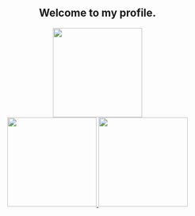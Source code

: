 <div align="center">
  <h2>Welcome to my profile.</h2>
</div>

<div align="center">
  <img src="https://media.tenor.com/ynYPim7RM8wAAAAi/lain-serial-experiments-lain.gif" width="180px" height="180px" />
<!-- ![serial experiments lain](https://media.tenor.com/ynYPim7RM8wAAAAi/lain-serial-experiments-lain.gif) -->
</div>
  
<div align="center">  
  <a href="https://github.com/eduardofreitas2">
  <img height="180px" src="https://github-readme-stats.vercel.app/api?username=eduardofreitas2&show_icons=true&theme=dark&include_all_commits=true&count_private=true"/>
  <img height="180px" src="https://github-readme-stats.vercel.app/api/top-langs/?username=eduardofreitas2&layout=compact&langs_count=7&theme=dark&count_private=true"/>
</div>
